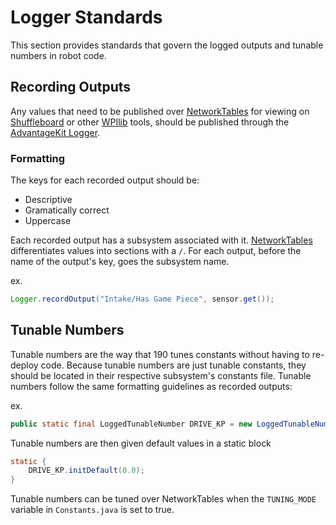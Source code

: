 # Logger Standards
This section provides standards that govern the logged outputs and tunable numbers in robot code.

## Recording Outputs
Any values that need to be published over [NetworkTables](https://docs.wpilib.org/en/stable/docs/software/networktables/networktables-intro.html) for viewing on [Shuffleboard](https://docs.wpilib.org/en/stable/docs/software/dashboards/shuffleboard/index.html) or other [WPIlib](https://github.com/wpilibsuite/allwpilib) tools, should be published through the [AdvantageKit Logger](https://github.com/Mechanical-Advantage/AdvantageKit/blob/main/docs/RECORDING-OUTPUTS.md).

### Formatting
The keys for each recorded output should be:

* Descriptive
* Gramatically correct
* Uppercase

Each recorded output has a subsystem associated with it. [NetworkTables](https://docs.wpilib.org/en/stable/docs/software/networktables/networktables-intro.html) differentiates values into sections with a ```/```. For each output, before the name of the output's key, goes the subsystem name.

ex.
```java
Logger.recordOutput("Intake/Has Game Piece", sensor.get());
```

## Tunable Numbers
Tunable numbers are the way that 190 tunes constants without having to re-deploy code. Because tunable numbers are just tunable constants, they should be located in their respective subsystem's constants file. Tunable numbers follow the same formatting guidelines as recorded outputs:

ex.

```java
public static final LoggedTunableNumber DRIVE_KP = new LoggedTunableNumber("Drive/Drive Kp");
```

Tunable numbers are then given default values in a static block

```java
static {
    DRIVE_KP.initDefault(0.0);
}
```

Tunable numbers can be tuned over NetworkTables when the ```TUNING_MODE``` variable in ```Constants.java``` is set to true.